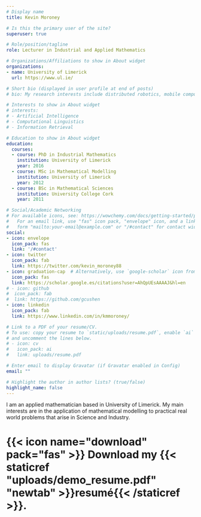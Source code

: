 ```yaml
---
# Display name
title: Kevin Moroney

# Is this the primary user of the site?
superuser: true

# Role/position/tagline
role: Lecturer in Industrial and Applied Mathematics

# Organizations/Affiliations to show in About widget
organizations:
- name: University of Limerick
  url: https://www.ul.ie/

# Short bio (displayed in user profile at end of posts)
# bio: My research interests include distributed robotics, mobile computing and programmable matter.

# Interests to show in About widget
# interests:
# - Artificial Intelligence
# - Computational Linguistics
# - Information Retrieval

# Education to show in About widget
education:
  courses:
  - course: PhD in Industrial Mathematics
    institution: University of Limerick
    year: 2016
  - course: MSc in Mathematical Modelling 
    institution: University of Limerick
    year: 2012
  - course: BSc in Mathematical Sciences
    institution: University College Cork
    year: 2011

# Social/Academic Networking
# For available icons, see: https://wowchemy.com/docs/getting-started/page-builder/#icons
#   For an email link, use "fas" icon pack, "envelope" icon, and a link in the
#   form "mailto:your-email@example.com" or "/#contact" for contact widget.
social:
- icon: envelope
  icon_pack: fas
  link: '/#contact'
- icon: twitter
  icon_pack: fab
  link: https://twitter.com/kevin_moroney88
- icon: graduation-cap  # Alternatively, use `google-scholar` icon from `ai` icon pack
  icon_pack: fas
  link: https://scholar.google.es/citations?user=AhQpUEsAAAAJ&hl=en
# - icon: github
#  icon_pack: fab
#  link: https://github.com/gcushen
- icon: linkedin
  icon_pack: fab
  link: https://www.linkedin.com/in/kmmoroney/

# Link to a PDF of your resume/CV.
# To use: copy your resume to `static/uploads/resume.pdf`, enable `ai` icons in `params.toml`, 
# and uncomment the lines below.
# - icon: cv
#   icon_pack: ai
#   link: uploads/resume.pdf

# Enter email to display Gravatar (if Gravatar enabled in Config)
email: ""

# Highlight the author in author lists? (true/false)
highlight_name: false
---
```


I am an applied mathematician based in University of Limerick. My main interests are in the application of mathematical modelling to practical real world problems that arise in Science and Industry.

# {{< icon name="download" pack="fas" >}} Download my {{< staticref "uploads/demo_resume.pdf" "newtab" >}}resumé{{< /staticref >}}.
